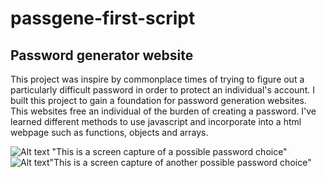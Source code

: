 # passgene-first-script

## Password generator website

This project was inspire by commonplace times of trying to figure out a particularly
difficult password in order to protect an individual's account.
I built this project to gain a foundation for password generation websites.
This websites free an individual of the burden of creating a password.
I've learned different methods to use javascript and incorporate into a html webpage such as functions, objects and arrays.

 ![Alt text](image.png) "This is a screen capture of a possible password choice"
![Alt text](image-1.png)"This is a screen capture of another possible password choice"